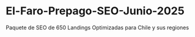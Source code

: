 # El-Faro-Prepago-SEO-Junio-2025
Paquete de SEO de 650 Landings Optimizadas para Chile y sus regiones
